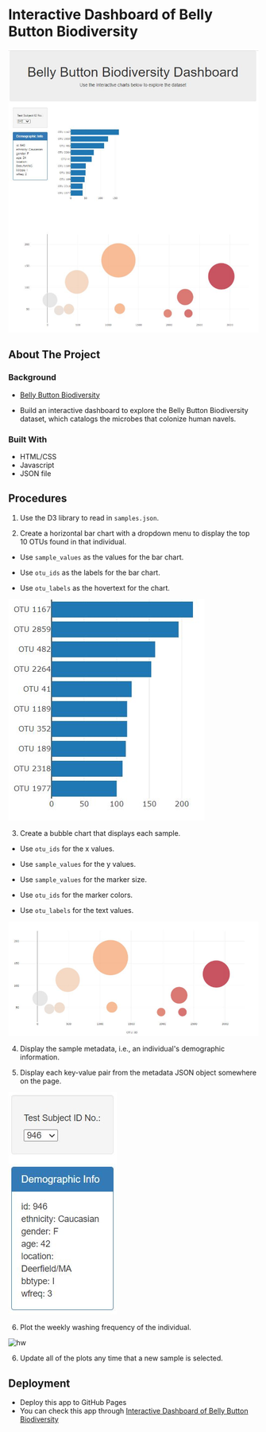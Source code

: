 
# Interactive Dashboard of Belly Button Biodiversity

<img src = "Images/dashboard.JPG" >

## About The Project

### Background

* [Belly Button Biodiversity](http://robdunnlab.com/projects/belly-button-biodiversity/)

* Build an interactive dashboard to explore the Belly Button Biodiversity dataset, which catalogs the microbes that colonize human navels.

### Built With

* HTML/CSS
* Javascript
* JSON file

## Procedures

1. Use the D3 library to read in `samples.json`.

2. Create a horizontal bar chart with a dropdown menu to display the top 10 OTUs found in that individual.

* Use `sample_values` as the values for the bar chart.

* Use `otu_ids` as the labels for the bar chart.

* Use `otu_labels` as the hovertext for the chart.

![bar Chart](Images/hw01.JPG)

3. Create a bubble chart that displays each sample.

* Use `otu_ids` for the x values.

* Use `sample_values` for the y values.

* Use `sample_values` for the marker size.

* Use `otu_ids` for the marker colors.

* Use `otu_labels` for the text values.

![Bubble Chart](Images/bubble_chart.JPG)

4. Display the sample metadata, i.e., an individual's demographic information.

5. Display each key-value pair from the metadata JSON object somewhere on the page.

![hw](Images/hw03.JPG)

6. Plot the weekly washing frequency of the individual.

![hw](Images/hw02.png)

6. Update all of the plots any time that a new sample is selected.


## Deployment

* Deploy this app to GitHub Pages
* You can check this app through [Interactive Dashboard of Belly Button Biodiversity](https://braden77.github.io/Plotly-Challenge/)


